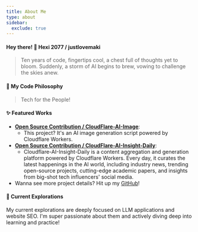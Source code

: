 ```yaml
---
title: About Me
type: about
sidebar:
  exclude: true
---
```

#### Hey there! 👋 Hexi 2077 / justlovemaki

> Ten years of code, fingertips cool, a chest full of thoughts yet to bloom.
> Suddenly, a storm of AI begins to brew, vowing to challenge the skies anew.

#### 🚀 My Code Philosophy

> Tech for the People!

#### ✨ Featured Works

*   **[Open Source Contribution / CloudFlare-AI-Image](https://github.com/justlovemaki/CloudFlare-AI-Image)**:
    *   This project? It's an AI image generation script powered by Cloudflare Workers.
*   **[Open Source Contribution / CloudFlare-AI-Insight-Daily](https://github.com/justlovemaki/CloudFlare-AI-Insight-Daily)**:
    *   Cloudflare-AI-Insight-Daily is a content aggregation and generation platform powered by Cloudflare Workers. Every day, it curates the latest happenings in the AI world, including industry news, trending open-source projects, cutting-edge academic papers, and insights from big-shot tech influencers' social media.
*   Wanna see more project details? Hit up my [GitHub](https://github.com/justlovemaki)!

#### 🌱 Current Explorations

My current explorations are deeply focused on LLM applications and website SEO. I'm super passionate about them and actively diving deep into learning and practice!